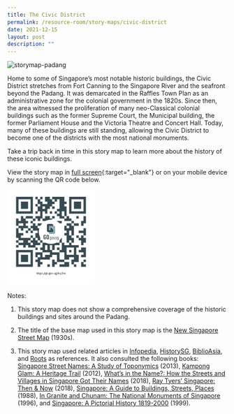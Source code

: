 ```yaml
---
title: The Civic District
permalink: /resource-room/story-maps/civic-district
date: 2021-12-15
layout: post
description: ""
---
```

<img src="/images/storymap-image-padang.png" alt="storymap-padang"/>

Home to some of Singapore’s most notable historic buildings, the Civic District stretches from Fort Canning to the Singapore River and the seafront beyond the Padang. It was demarcated in the Raffles Town Plan as an administrative zone for the colonial government in the 1820s. Since then, the area witnessed the proliferation of many neo-Classical colonial buildings such as the former Supreme Court, the Municipal building, the former Parliament House and the Victoria Theatre and Concert Hall. Today, many of these buildings are still standing, allowing the Civic District to become one of the districts with the most national monuments.

Take a trip back in time in this story map to learn more about the history of these iconic buildings.

View the story map in [full screen]( https://nlb.geoicon.com/spatialdiscovery/storymaps/the-civic-district-with-sliders-and-oh/index.html){:target="_blank"} or on your mobile device by scanning the QR code below.

<img src="/images/qr-code-storymap-civic-district.jpg" alt="qr-code-storymap-civic-district" style="width:200px;" />

Notes:
1. This story map does not show a comprehensive coverage of the historic buildings and sites around the Padang.

2. The title of the base map used in this story map is the [New Singapore Street Map](https://www.nas.gov.sg/archivesonline/maps_building_plans/record-details/f7db6648-115c-11e3-83d5-0050568939ad) (1930s).


3. This story map used related articles in [Infopedia](https://eresources.nlb.gov.sg/infopedia/), [HistorySG](http://eresources.nlb.gov.sg/history), [BiblioAsia](https://www.nlb.gov.sg/Browse/BiblioAsia.aspx), and [Roots](https://www.roots.sg/) as references. It also consulted the following books: [Singapore Street Names: A Study of Toponymics](https://eservice.nlb.gov.sg/item_holding.aspx?bid=200123850) (2013), [Kampong Glam: A Heritage Trail](https://eservice.nlb.gov.sg/item_holding.aspx?bid=202791317) (2012), [What’s in the Name?: How the Streets and Villages in Singapore Got Their Names](https://eservice.nlb.gov.sg/item_holding.aspx?bid=202924449) (2018), [Ray Tyers’ Singapore: Then & Now](https://eservice.nlb.gov.sg/item_holding.aspx?bid=203784837) (2018), [Singapore: A Guide to Buildings, Streets, Places](http://eservice.nlb.gov.sg/item_holding.aspx?bid=4712298) (1988), [In Granite and Chunam: The National Monuments of Singapore](http://eservice.nlb.gov.sg/item_holding_s.aspx?bid=7919754) (1996), and [Singapore: A Pictorial History 1819-2000](http://eservice.nlb.gov.sg/item_holding.aspx?bid=9651676) (1999).